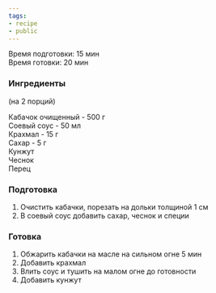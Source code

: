 ```yaml
---
tags:
- recipe
- public
---
```


Время подготовки: 15 мин  
Время готовки: 20 мин

### Ингредиенты

(на 2 порций)

Кабачок очищенный - 500 г  
Соевый соус - 50 мл  
Крахмал - 15 г  
Сахар - 5 г  
Кунжут  
Чеснок  
Перец

### Подготовка

1. Очистить кабачки, порезать на дольки толщиной 1 см
1. В соевый соус добавить сахар, чеснок и специи

### Готовка

1. Обжарить кабачки на масле на сильном огне 5 мин
1. Добавить крахмал
1. Влить соус и тушить на малом огне до готовности
1. Добавить кунжут
